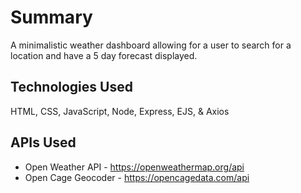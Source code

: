# Summary
A minimalistic weather dashboard allowing for a user to search for a location and have a 5 day forecast displayed.

## Technologies Used
HTML, CSS, JavaScript, Node, Express, EJS, & Axios

## APIs Used
- Open Weather API - https://openweathermap.org/api
- Open Cage Geocoder - https://opencagedata.com/api
